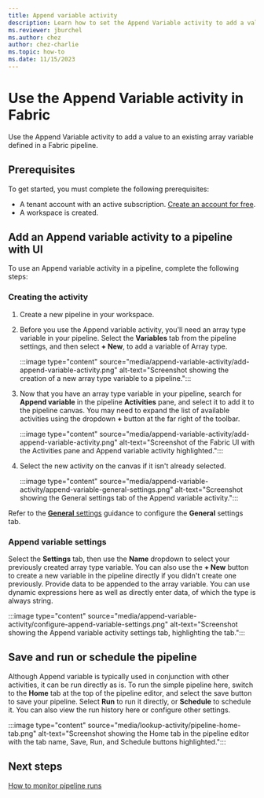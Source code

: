 ```yaml
---
title: Append variable activity
description: Learn how to set the Append Variable activity to add a value to an existing array variable defined in Fabric pipeline.
ms.reviewer: jburchel
ms.author: chez
author: chez-charlie
ms.topic: how-to
ms.date: 11/15/2023
---
```


# Use the Append Variable activity in Fabric

Use the Append Variable activity to add a value to an existing array variable defined in a Fabric pipeline.

## Prerequisites

To get started, you must complete the following prerequisites:

- A tenant account with an active subscription. [Create an account for free](../get-started/fabric-trial.md).
- A workspace is created.

## Add an Append variable activity to a pipeline with UI

To use an Append variable activity in a pipeline, complete the following steps:

### Creating the activity

1. Create a new pipeline in your workspace.
1. Before you use the Append variable activity, you'll need an array type variable in your pipeline. Select the **Variables** tab from the pipeline settings, and then select **+ New**, to add a variable of Array type.

   :::image type="content" source="media/append-variable-activity/add-append-variable-activity.png" alt-text="Screenshot showing the creation of a new array type variable to a pipeline.":::

1. Now that you have an array type variable in your pipeline, search for **Append variable** in the pipeline **Activities** pane, and select it to add it to the pipeline canvas. You may need to expand the list of available activities using the dropdown **+** button at the far right of the toolbar.

   :::image type="content" source="media/append-variable-activity/add-append-variable-activity.png" alt-text="Screenshot of the Fabric UI with the Activities pane and Append variable activity highlighted.":::

1. Select the new activity on the canvas if it isn't already selected.

   :::image type="content" source="media/append-variable-activity/append-variable-general-settings.png" alt-text="Screenshot showing the General settings tab of the Append variable activity.":::

Refer to the [**General** settings](activity-overview.md#general-settings) guidance to configure the **General** settings tab.

### Append variable settings

Select the **Settings** tab, then use the **Name** dropdown to select your previously created array type variable. You can also use the **+ New** button to create a new variable in the pipeline directly if you didn't create one previously. Provide data to be appended to the array variable. You can use dynamic expressions here as well as directly enter data, of which the type is always string.

:::image type="content" source="media/append-variable-activity/configure-append-variable-settings.png" alt-text="Screenshot showing the Append variable activity settings tab, highlighting the tab.":::

## Save and run or schedule the pipeline

Although Append variable is typically used in conjunction with other activities, it can be run directly as is. To run the simple pipeline here, switch to the **Home** tab at the top of the pipeline editor, and select the save button to save your pipeline.  Select **Run** to run it directly, or **Schedule** to schedule it.  You can also view the run history here or configure other settings.

:::image type="content" source="media/lookup-activity/pipeline-home-tab.png" alt-text="Screenshot showing the Home tab in the pipeline editor with the tab name, Save, Run, and Schedule buttons highlighted.":::

## Next steps

[How to monitor pipeline runs](monitor-pipeline-runs.md)
